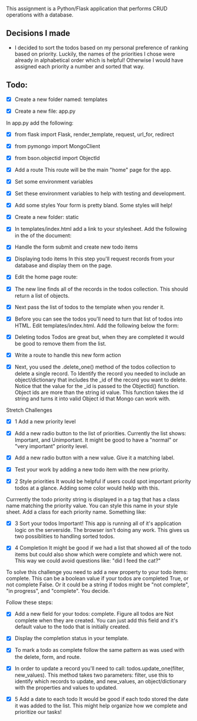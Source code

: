 This assignment is a Python/Flask application that performs CRUD operations with a database.
## Decisions I made
- I decided to sort the todos based on my personal preference of ranking based on priority. Luckily, the names of the priorities I chose were already in alphabetical order which is helpful! Otherwise I would have assigned each priority a number and sorted that way.

## Todo:
- [x] Create a new folder named: templates

- [x] Create a new file: app.py

In app.py add the following:

- [x] from flask import Flask, render_template, request, url_for, redirect
- [x] from pymongo import MongoClient
- [x] from bson.objectid import ObjectId

- [x] Add a route
This route will be the main "home" page for the app.


- [x] Set some environment variables
- [x] Set these environment variables to help with testing and development.

- [x] Add some styles
Your form is pretty bland. Some styles will help!

- [x] Create a new folder: static


- [x] In templates/index.html add a link to your stylesheet. Add the following in the <head> of the document:


- [x] Handle the form submit and create new todo items


- [x] Displaying todo items
In this step you'll request records from your database and display them on the page.

- [x] Edit the home page route:

- [x] The new line finds all of the records in the todos collection. This should return a list of objects.

- [x] Next pass the list of todos to the template when you render it.

- [x] Before you can see the todos you'll need to turn that list of todos into HTML. Edit templates/index.html. Add the following below the form:


- [x] Deleting todos
Todos are great but, when they are completed it would be good to remove them from the list.


- [x] Write a route to handle this new form action

- [x] Next, you used the .delete_one() method of the todos collection to delete a single record. To Identify the record you needed to include an object/dictionary that includes the _id of the record you want to delete. Notice that the value for the _id is passed to the ObjectId() function. Object ids are more than the string id value. This function takes the id string and turns it into valid Object id that Mongo can work with.


Stretch Challenges

- [x] 1 Add a new priority level
- [x] Add a new radio button to the list of priorities. Currently the list shows: Important, and Unimportant. It might be good to have a "normal" or "very important" priority level.

- [x] Add a new radio button with a new value. Give it a matching label.

- [x] Test your work by adding a new todo item with the new priority.

- [x] 2 Style priorities
It would be helpful if users could spot important priority todos at a glance. Adding some color would heklp with this.

Currrently the todo priority string is displayed in a p tag that has a class name matching the priority value. You can style this name in your style sheet. Add a class for each priority name. Something like:

- [x] 3 Sort your todos
Important! This app is running all of it's application logic on the serverside. The browser isn't doing any work. This gives us two possiblities to handling sorted todos.

- [x] 4 Completion
It might be good if we had a list that showed all of the todo items but could also show which were complete and which were not. This way we could avoid questions like: "did I feed the cat?"

To solve this challenge you need to add a new property to your todo items: complete. This can be a boolean value if your todos are completed True, or not complete False. Or it could be a string if todos might be "not complete", "in progress", and "complete". You decide.

Follow these steps:

- [x] Add a new field for your todos: complete. Figure all todos are Not complete when they are created. You can just add this field and it's default value to the todo that is initially created.

- [x] Display the completion status in your template.

- [x] To mark a todo as complete follow the same pattern as was used with the delete, form, and route.

- [x] In order to update a record you'll need to call: todos.update_one(filter, new_values). This method takes two parameters: filter, use this to identify which records to update, and new_values, an object/dictionary with the properties and values to updated.

- [x] 5 Add a date to each todo
It would be good if each todo stored the date it was added to the list. This might help organize how we complete and prioritize our tasks!
